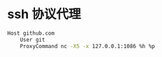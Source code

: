 # ssh 协议代理

```bash
Host github.com
    User git
    ProxyCommand nc -X5 -x 127.0.0.1:1086 %h %p
```
